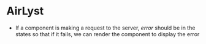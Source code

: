 # AirLyst

- If a component is making a request to the server, *error* should be in the states so that if it fails, we can render the *<Error />* component to display the error